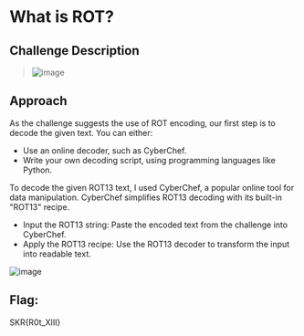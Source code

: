 # What is ROT?

## Challenge Description
> ![image](https://github.com/user-attachments/assets/a130676f-d2f5-46fc-906c-0571fc5de60a)


## Approach
As the challenge suggests the use of ROT encoding, our first step is to decode the given text. You can either:
- Use an online decoder, such as CyberChef.
- Write your own decoding script, using programming languages like Python.
  
To decode the given ROT13 text, I used CyberChef, a popular online tool for data manipulation. CyberChef simplifies ROT13 decoding with its built-in "ROT13" recipe.
- Input the ROT13 string: Paste the encoded text from the challenge into CyberChef.
- Apply the ROT13 recipe: Use the ROT13 decoder to transform the input into readable text.

![image](https://github.com/user-attachments/assets/0edef344-e0c2-458d-9dbc-ce02713baa76)


## Flag: 
SKR{R0t_XIII}


   



